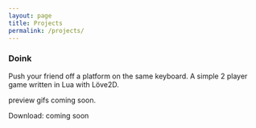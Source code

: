 ```yaml
---
layout: page
title: Projects 
permalink: /projects/
---
```


### Doink

Push your friend off a platform on the same keyboard.
A simple 2 player game written in Lua with Löve2D.

preview gifs coming soon. 

Download: coming soon
